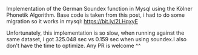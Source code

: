 Implementation of the German Soundex function in Mysql using the Kölner Phonetik Algorithm. 
Base code is taken from this post, i had to do some migration so it works in mysql: https://bit.ly/2LHqxyE

Unfortunately, this implementation is so slow, when running against the same dataset, i got 325.048 sec vs 0.159 sec when using soundex.I also don't have the time to optimize. Any PR is welcome ^^


